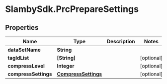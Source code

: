 # SlambySdk.PrcPrepareSettings

## Properties
Name | Type | Description | Notes
------------ | ------------- | ------------- | -------------
**dataSetName** | **String** |  | 
**tagIdList** | **[String]** |  | [optional] 
**compressLevel** | **Integer** |  | [optional] 
**compressSettings** | [**CompressSettings**](CompressSettings.md) |  | [optional] 



